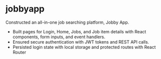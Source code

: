 # jobbyapp
Constructed an all-in-one job searching platform, Jobby App.
- Built pages for Login, Home, Jobs, and Job item details with React components, form inputs, and event handlers.
-  Ensured secure authentication with JWT tokens and REST API calls.
- Persisted login state with local storage and protected routes with React Router
